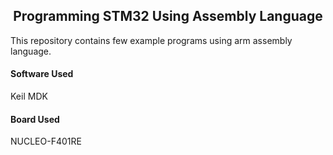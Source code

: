 <h2 align="center">Programming STM32 Using Assembly Language</h2>

This repository contains few example programs using arm assembly language.

#### Software Used
Keil MDK


#### Board Used
NUCLEO-F401RE
